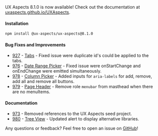 UX Aspects 8.1.0 is now available! Check out the documentation at [uxaspects.github.io/UXAspects](https://uxaspects.github.io/UXAspects).

#### Installation
```bash
npm install @ux-aspects/ux-aspects@8.1.0
```

#### Bug Fixes and Improvements
* [927](https://github.houston.softwaregrp.net/caf/ux-aspects-micro-focus/issues/927) - [Tabs](https://uxaspects.github.io/UXAspects/#/components/tabs#tabs) - Fixed issue were duplicate id's could be applied to the tabs.
* [976](https://github.houston.softwaregrp.net/caf/ux-aspects-micro-focus/issues/976) - [Date Range Picker](https://uxaspects.github.io/UXAspects/#/components/date-time-picker#date-range-picker) - Fixed issue were onStartChange and onEndChange were emitted simultaneously.
* [978](https://github.houston.softwaregrp.net/caf/ux-aspects-micro-focus/issues/978) - [Column Picker](https://uxaspects.github.io/UXAspects/#/components/tables#column-picker) - Added inputs for `aria-labels` for add, remove, add all and remove all buttons.
* [979](https://github.houston.softwaregrp.net/caf/ux-aspects-micro-focus/issues/979) - [Page Header](https://uxaspects.github.io/UXAspects/#/components/page-header#page-header) - Remove role `menubar` from masthead when there are no menuItems.


#### Documentation
* [973](https://github.houston.softwaregrp.net/caf/ux-aspects-micro-focus/issues/973) - Removed references to the UX Aspects seed project.
* [980](https://github.houston.softwaregrp.net/caf/ux-aspects-micro-focus/issues/980) - [Tree View](https://uxaspects.github.io/UXAspects/#/components/tree-view#tree-view) - Updated alert to display alternative libraries.

Any questions or feedback? Feel free to open an issue on [GitHub](https://github.com/UXAspects/UXAspects/issues)!
